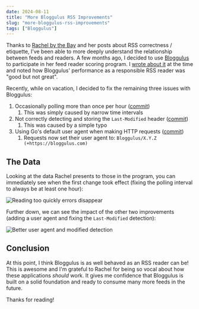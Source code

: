 ```yaml
---
date: 2024-08-11
title: "More Bloggulus RSS Improvements"
slug: "more-bloggulus-rss-improvements"
tags: ["Bloggulus"]
---
```


Thanks to [Rachel by the Bay](https://rachelbythebay.com/w/) and her posts about RSS correctness / etiquette, I’ve been able to more deeply understand the relationship between feeds and readers.
A few months ago, I decided to use [Bloggulus](https://bloggulus.com) to participate in her feed reader scoring program.
I [wrote about it](/posts/bloggulus-a-responsible-rss-reader/) at the time and noted how Bloggulus' performance as a responsible RSS reader was "good but not great".

Recently, while on vacation, I decided to fix the remaining three issues with Bloggulus:

1. Occasionally polling more than once per hour ([commit](https://github.com/theandrew168/bloggulus/commit/2e8003a32b78ea83c5dcb69ed17e4daa7c3e4ccb))
   1. This was simply caused by narrow time intervals
2. Not correctly detecting and storing the `Last-Modified` header ([commit](https://github.com/theandrew168/bloggulus/commit/78ae3b1dda24f720fec2d24905734298ef20275a))
   1. This was caused by a simple typo
3. Using Go's default user agent when making HTTP requests ([commit](https://github.com/theandrew168/bloggulus/commit/15042284ccffeb714655f40456c0ad8b499fc89b))
   1. Requests now set their user agent to: `Bloggulus/X.Y.Z (+https://bloggulus.com)`

## The Data

Looking at the data Rachel presents to those in the program, you can immediately see when the first change took effect (fixing the polling interval to always be at least one hour):

![Reading too quickly errors disappear](/images/20240811/interval.webp)

Further down, we can see the impact of the other two improvements (adding a user agent and fixing the `Last-Modified` detection):

![Better user agent and modified detection](/images/20240811/user-agent-last-modified.webp)

## Conclusion

At this point, I think Bloggulus is as well behaved as an RSS reader can be!
This is awesome and I'm grateful to Rachel for being so vocal about how these applications _should_ work.
It gives me confidence that Bloggulus is built on a solid foundation and ready to consume many more feeds in the future.

Thanks for reading!
